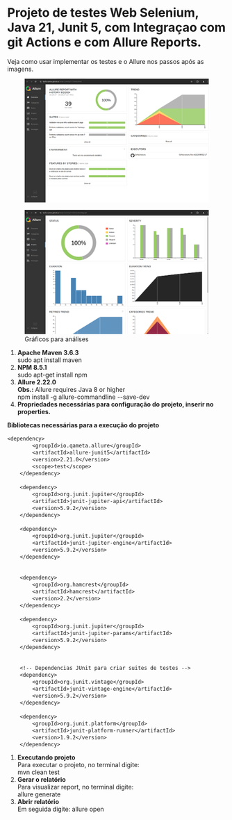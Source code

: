 # Projeto de testes Web Selenium, Java 21, Junit 5, com Integraçao com git Actions e com Allure Reports.

<p>Veja como usar implementar os testes e o Allure nos passos após as imagens.</p>

<figure>
  <img src="src/img/allure_01.png"/>
</figure>

<figure>
  <img src="src/img/allure_02.png"/>
  <figcaption>Gráficos para análises</figcaption>
</figure>

<ol>
<li><strong>Apache Maven 3.6.3</strong></li>
    sudo apt install maven

<li><strong>NPM 8.5.1</strong></li>
    sudo apt-get install npm

<li><strong>Allure 2.22.0</strong></li>
<strong>Obs.: </strong>Allure requires Java 8 or higher</br>
npm install -g allure-commandline --save-dev

<li><strong>Propriedades necessárias para configuração do projeto, inserir no properties.</strong></li>

</ol>


<strong>Bibliotecas necessárias para a execução  do projeto</strong>

    <dependency>
            <groupId>io.qameta.allure</groupId>
            <artifactId>allure-junit5</artifactId>
            <version>2.21.0</version>
            <scope>test</scope>
        </dependency>

        <dependency>
            <groupId>org.junit.jupiter</groupId>
            <artifactId>junit-jupiter-api</artifactId>
            <version>5.9.2</version>
        </dependency>

        <dependency>
            <groupId>org.junit.jupiter</groupId>
            <artifactId>junit-jupiter-engine</artifactId>
            <version>5.9.2</version>
        </dependency>


        <dependency>
            <groupId>org.hamcrest</groupId>
            <artifactId>hamcrest</artifactId>
            <version>2.2</version>
        </dependency>

        <dependency>
            <groupId>org.junit.jupiter</groupId>
            <artifactId>junit-jupiter-params</artifactId>
            <version>5.9.2</version>
        </dependency>


        <!-- Dependencias JUnit para criar suites de testes -->
        <dependency>
            <groupId>org.junit.vintage</groupId>
            <artifactId>junit-vintage-engine</artifactId>
            <version>5.9.2</version>
        </dependency>

        <dependency>
            <groupId>org.junit.platform</groupId>
            <artifactId>junit-platform-runner</artifactId>
            <version>1.9.2</version>
        </dependency>


<ol>
<li><strong>Executando projeto</strong></li>
Para executar o projeto, no terminal digite:</br>
mvn clean test

<li><strong>Gerar o relatório</strong></li>
Para visualizar report, no terminal digite:</br>
allure generate

<li><strong>Abrir relatório</strong></li>
Em seguida digite: allure open
</ol>













			
